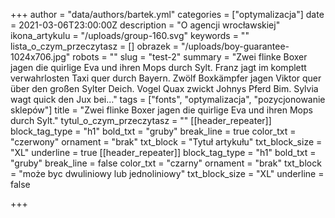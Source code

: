 +++
author = "data/authors/bartek.yml"
categories = ["optymalizacja"]
date = 2021-03-06T23:00:00Z
description = "O agencji wrocławskiej"
ikona_artykulu = "/uploads/group-160.svg"
keywords = ""
lista_o_czym_przeczytasz = []
obrazek = "/uploads/boy-guarantee-1024x706.jpg"
robots = ""
slug = "test-2"
summary = "Zwei flinke Boxer jagen die quirlige Eva und ihren Mops durch Sylt. Franz jagt im komplett verwahrlosten Taxi quer durch Bayern. Zwölf Boxkämpfer jagen Viktor quer über den großen Sylter Deich. Vogel Quax zwickt Johnys Pferd Bim. Sylvia wagt quick den Jux bei…"
tags = ["fonts", "optymalizacja", "pozycjonowanie sklepów"]
title = "Zwei flinke Boxer jagen die quirlige Eva und ihren Mops durch Sylt."
tytul_o_czym_przeczytasz = ""
[[header_repeater]]
block_tag_type = "h1"
bold_txt = "gruby"
break_line = true
color_txt = "czerwony"
ornament = "brak"
txt_block = "Tytuł artykułu"
txt_block_size = "XL"
underline = true
[[header_repeater]]
block_tag_type = "h1"
bold_txt = "gruby"
break_line = false
color_txt = "czarny"
ornament = "brak"
txt_block = "może byc dwuliniowy lub jednoliniowy"
txt_block_size = "XL"
underline = false

+++
